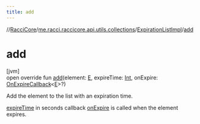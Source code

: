 ```yaml
---
title: add
---
```

//[RacciCore](../../../index.html)/[me.racci.raccicore.api.utils.collections](../index.html)/[ExpirationListImpl](index.html)/[add](add.html)



# add



[jvm]\
open override fun [add](add.html)(element: [E](index.html), expireTime: [Int](https://kotlinlang.org/api/latest/jvm/stdlib/kotlin/-int/index.html), onExpire: [OnExpireCallback](../index.html#-1395177404%2FClasslikes%2F863300109)&lt;[E](index.html)&gt;?)



Add the element to the list with an expiration time.



[expireTime](add.html) in seconds callback [onExpire](add.html) is called when the element expires.




